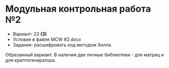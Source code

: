 # Модульная контрольная работа №2

- Вариант: 23 **(3)**
- Условие в файле MCW #2.docx
- Задание: расшифровать код методом Хилла.

Обрезанный вариант. В наличии две личные библиотеки - для матриц и для криптогенератора.
